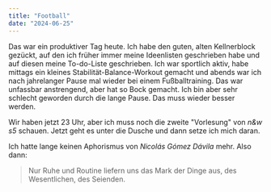 ```yaml
---
title: "Football"
date: "2024-06-25"
---
```


Das war ein produktiver Tag heute. Ich habe den guten, alten Kellnerblock gezückt, auf den ich früher immer meine Ideenlisten geschrieben habe und auf diesen meine To-do-Liste geschrieben. Ich war sportlich aktiv, habe mittags ein kleines Stabilität-Balance-Workout gemacht und abends war ich nach jahrelanger Pause mal wieder bei einem Fußballtraining. Das war unfassbar anstrengend, aber hat so Bock gemacht. Ich bin aber sehr schlecht geworden durch die lange Pause. Das muss wieder besser werden.

Wir haben jetzt 23 Uhr, aber ich muss noch die zweite "Vorlesung" von _n&w s5_ schauen. Jetzt geht es unter die Dusche und dann setze ich mich daran.

Ich hatte lange keinen Aphorismus von _Nicolás Gómez Dávila_ mehr. Also dann:

> Nur Ruhe und Routine liefern uns das Mark der Dinge aus, des Wesentlichen, des Seienden.

